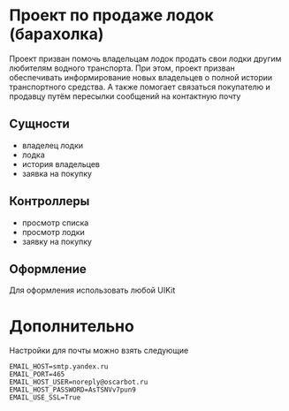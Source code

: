 # Проект по продаже лодок (барахолка)

Проект призван помочь владельцам лодок продать свои лодки другим любителям водного транспорта. При этом, проект призван обеспечивать информирование новых владельцев о полной истории транспортного средства. А также помогает связаться покупателю и продавцу путём пересылки сообщений на контактную почту

## Сущности
- владелец лодки
- лодка
- история владельцев
- заявка на покупку

## Контроллеры
- просмотр списка
- просмотр лодки
- заявку на покупку

## Оформление
Для оформления использовать любой UIKit

# Дополнительно

Настройки для почты можно взять следующие

```
EMAIL_HOST=smtp.yandex.ru
EMAIL_PORT=465
EMAIL_HOST_USER=noreply@oscarbot.ru
EMAIL_HOST_PASSWORD=AsTSNVv7pun9
EMAIL_USE_SSL=True
```